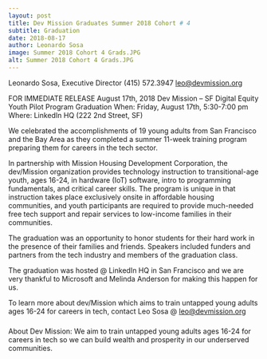 ```yaml
---
layout: post
title: Dev Mission Graduates Summer 2018 Cohort # 4
subtitle: Graduation
date: 2018-08-17
author: Leonardo Sosa
image: Summer 2018 Cohort 4 Grads.JPG
alt: Summer 2018 Cohort 4 Grads.JPG
---
```

Leonardo Sosa, Executive Director
(415) 572.3947
leo@devmission.org

FOR IMMEDIATE RELEASE
August 17th, 2018
Dev Mission – SF Digital Equity Youth Pilot Program Graduation
When: Friday, August 17th, 5:30-7:00 pm
Where: LinkedIn HQ (222 2nd Street, SF)

We celebrated the accomplishments of 19 young adults from San Francisco and the Bay Area as they completed a summer 11-week training program preparing them for careers in the tech sector. 

In partnership with Mission Housing Development Corporation, the dev/Mission organization provides technology instruction to transitional-age youth, ages 16-24, in hardware (IoT) software, intro to programming fundamentals, and critical career skills. 
The program is unique in that instruction takes place exclusively onsite in affordable housing communities, and youth participants are required to provide much-needed free tech support and repair services to low-income families in their communities.

The graduation was an opportunity to honor students for their hard work in the presence of their families and friends. Speakers included funders and partners from the tech industry and members of the graduation class. 

The graduation was hosted @ LinkedIn HQ in San Francisco and we are very thankful to Microsoft and Melinda Anderson for making this happen for us.

To learn more about dev/Mission which aims to train untapped young adults ages 16-24 for careers in tech, contact Leo Sosa @ leo@devmission.org
 
###
 
About Dev Mission: 
We aim to train untapped young adults ages 16-24 for careers in tech so we can build wealth and prosperity in our underserved communities.
